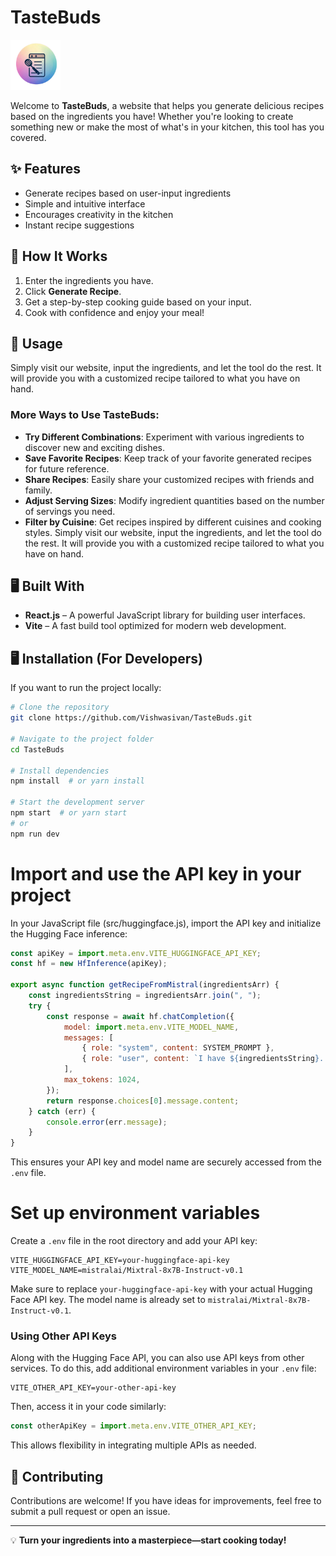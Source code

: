 # TasteBuds
<img src="src/assets/circular_favicon__1_-removebg-preview.png" alt="logo-image" width="80">

Welcome to **TasteBuds**, a website that helps you generate delicious recipes based on the ingredients you have! Whether you're looking to create something new or make the most of what's in your kitchen, this tool has you covered.

## ✨ Features
- Generate recipes based on user-input ingredients
- Simple and intuitive interface
- Encourages creativity in the kitchen
- Instant recipe suggestions

## 📖 How It Works
1. Enter the ingredients you have.
2. Click **Generate Recipe**.
3. Get a step-by-step cooking guide based on your input.
4. Cook with confidence and enjoy your meal!

## 🍳 Usage
Simply visit our website, input the ingredients, and let the tool do the rest. It will provide you with a customized recipe tailored to what you have on hand.

### More Ways to Use TasteBuds:
- **Try Different Combinations**: Experiment with various ingredients to discover new and exciting dishes.
- **Save Favorite Recipes**: Keep track of your favorite generated recipes for future reference.
- **Share Recipes**: Easily share your customized recipes with friends and family.
- **Adjust Serving Sizes**: Modify ingredient quantities based on the number of servings you need.
- **Filter by Cuisine**: Get recipes inspired by different cuisines and cooking styles.
Simply visit our website, input the ingredients, and let the tool do the rest. It will provide you with a customized recipe tailored to what you have on hand.

## 🖥️ Built With
- **React.js** – A powerful JavaScript library for building user interfaces.
- **Vite** – A fast build tool optimized for modern web development.

## 🖥️ Installation (For Developers)
If you want to run the project locally:
```bash
# Clone the repository
git clone https://github.com/Vishwasivan/TasteBuds.git

# Navigate to the project folder
cd TasteBuds

# Install dependencies 
npm install  # or yarn install

# Start the development server
npm start  # or yarn start 
# or
npm run dev  
```

# Import and use the API key in your project
In your JavaScript file (src/huggingface.js), import the API key and initialize the Hugging Face inference:
```javascript
const apiKey = import.meta.env.VITE_HUGGINGFACE_API_KEY;
const hf = new HfInference(apiKey);

export async function getRecipeFromMistral(ingredientsArr) {
    const ingredientsString = ingredientsArr.join(", ");
    try {
        const response = await hf.chatCompletion({
            model: import.meta.env.VITE_MODEL_NAME,
            messages: [
                { role: "system", content: SYSTEM_PROMPT },
                { role: "user", content: `I have ${ingredientsString}. Please give me a recipe you'd recommend I make!` },
            ],
            max_tokens: 1024,
        });
        return response.choices[0].message.content;
    } catch (err) {
        console.error(err.message);
    }
}
```
This ensures your API key and model name are securely accessed from the `.env` file.  

# Set up environment variables
Create a `.env` file in the root directory and add your API key:
```
VITE_HUGGINGFACE_API_KEY=your-huggingface-api-key
VITE_MODEL_NAME=mistralai/Mixtral-8x7B-Instruct-v0.1
```
Make sure to replace `your-huggingface-api-key` with your actual Hugging Face API key. The model name is already set to `mistralai/Mixtral-8x7B-Instruct-v0.1`.

### Using Other API Keys
Along with the Hugging Face API, you can also use API keys from other services. To do this, add additional environment variables in your `.env` file:
```
VITE_OTHER_API_KEY=your-other-api-key
```
Then, access it in your code similarly:
```javascript
const otherApiKey = import.meta.env.VITE_OTHER_API_KEY;
```
This allows flexibility in integrating multiple APIs as needed.

## 📌 Contributing
Contributions are welcome! If you have ideas for improvements, feel free to submit a pull request or open an issue.

---
💡 **Turn your ingredients into a masterpiece—start cooking today!**
